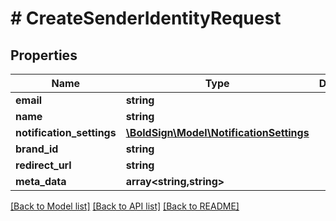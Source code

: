 # # CreateSenderIdentityRequest

## Properties

Name | Type | Description | Notes
------------ | ------------- | ------------- | -------------
**email** | **string** |  |
**name** | **string** |  | [optional]
**notification_settings** | [**\BoldSign\Model\NotificationSettings**](NotificationSettings.md) |  | [optional]
**brand_id** | **string** |  | [optional]
**redirect_url** | **string** |  | [optional]
**meta_data** | **array<string,string>** |  | [optional]

[[Back to Model list]](../../README.md#models) [[Back to API list]](../../README.md#endpoints) [[Back to README]](../../README.md)
